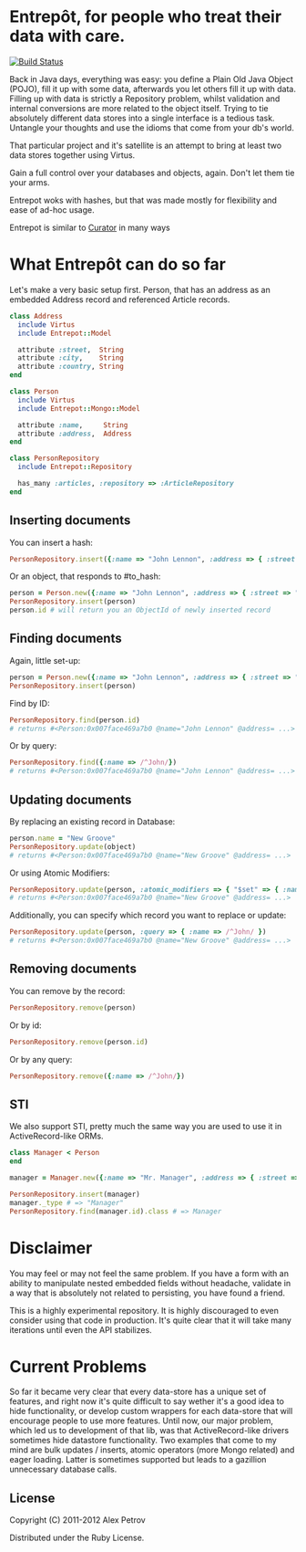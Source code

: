 # Entrepôt, for people who treat their data with care.
[![Build Status](https://secure.travis-ci.org/ifesdjeen/entrepot.png?branch=master)](http://travis-ci.org/ifesdjeen/entrepot)

Back in Java days, everything was easy: you define a Plain Old Java Object (POJO), fill it up with some data, afterwards you let others fill it up with data.
Filling up with data is strictly a Repository problem, whilst validation and internal conversions are more related to the object itself. Trying to tie
absolutely different data stores into a single interface is a tedious task. Untangle your thoughts and use the idioms that come from your db's world.

That particular project and it's satellite is an attempt to bring at least two data stores together using Virtus.

Gain a full control over your databases and objects, again. Don't let them tie your arms.

Entrepot woks with hashes, but that was made mostly for flexibility and ease of ad-hoc usage.

Entrepot is similar to [Curator](https://github.com/braintree/curator) in many ways

# What Entrepôt can do so far

Let's make a very basic setup first. Person, that has an address as an embedded Address record and referenced Article records.

```ruby
class Address
  include Virtus
  include Entrepot::Model

  attribute :street,  String
  attribute :city,    String
  attribute :country, String
end

class Person
  include Virtus
  include Entrepot::Mongo::Model

  attribute :name,     String
  attribute :address,  Address
end

class PersonRepository
  include Entrepot::Repository

  has_many :articles, :repository => :ArticleRepository
end
```
## Inserting documents

You can insert a hash:

```ruby
PersonRepository.insert({:name => "John Lennon", :address => { :street => "Dachstr 15", :city => "Dresden", :country => "Deutschland" } })
```

Or an object, that responds to #to_hash:

```ruby
person = Person.new({:name => "John Lennon", :address => { :street => "Dachstr 15", :city => "Dresden", :country => "Deutschland" } })
PersonRepository.insert(person)
person.id # will return you an ObjectId of newly inserted record
```

## Finding documents

Again, little set-up:

```ruby
person = Person.new({:name => "John Lennon", :address => { :street => "Dachstr 15", :city => "Dresden", :country => "Deutschland" } })
PersonRepository.insert(person)
```

Find by ID:

```ruby
PersonRepository.find(person.id)
# returns #<Person:0x007face469a7b0 @name="John Lennon" @address= ...>
```

Or by query:

```ruby
PersonRepository.find({:name => /^John/})
# returns #<Person:0x007face469a7b0 @name="John Lennon" @address= ...>
```

## Updating documents

By replacing an existing record in Database:

```ruby
person.name = "New Groove"
PersonRepository.update(object)
# returns #<Person:0x007face469a7b0 @name="New Groove" @address= ...>
```

Or using Atomic Modifiers:

```ruby
PersonRepository.update(person, :atomic_modifiers => { "$set" => { :name => "New Groove" } })
# returns #<Person:0x007face469a7b0 @name="New Groove" @address= ...>
```

Additionally, you can specify which record you want to replace or update:

```ruby
PersonRepository.update(person, :query => { :name => /^John/ })
# returns #<Person:0x007face469a7b0 @name="New Groove" @address= ...>
```

## Removing documents

You can remove by the record:

```ruby
PersonRepository.remove(person)
```

Or by id:

```ruby
PersonRepository.remove(person.id)
```

Or by any query:

```ruby
PersonRepository.remove({:name => /^John/})
```

## STI

We also support STI, pretty much the same way you are used to use it in ActiveRecord-like ORMs.

```ruby
class Manager < Person
end

manager = Manager.new({:name => "Mr. Manager", :address => { :street => "Managerstr 11", :city => "Dresden", :country => "Deutschland" } })

PersonRepository.insert(manager)
manager._type # => "Manager"
PersonRepository.find(manager.id).class # => Manager
```

# Disclaimer

You may feel or may not feel the same problem. If you have a form with an ability to manipulate nested embedded fields without headache, validate in a way that
is absolutely not related to persisting, you have found a friend.

This is a highly experimental repository. It is highly discouraged to even consider using that code in production. It's quite clear that it will take many iterations
until even the API stabilizes.

# Current Problems

So far it became very clear that every data-store has a unique set of features, and right now it's quite difficult to say wether it's a good idea to hide functionality,
or develop custom wrappers for each data-store that will encourage people to use more features. Until now, our major problem, which led us to development of that
lib, was that ActiveRecord-like drivers sometimes hide datastore functionality. Two examples that come to my mind are bulk updates / inserts, atomic operators (more Mongo
related) and eager loading. Latter is sometimes supported but leads to a gazillion unnecessary database calls.

## License

Copyright (C) 2011-2012 Alex Petrov

Distributed under the Ruby License.

